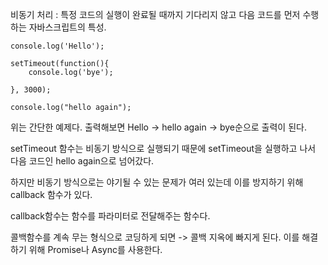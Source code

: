 비동기 처리 : 특정 코드의 실행이 완료될 때까지 기다리지 않고
다음 코드를 먼저 수행하는 자바스크립트의 특성.

```
console.log('Hello');

setTimeout(function(){
    console.log('bye');

}, 3000);

console.log("hello again");
```

위는 간단한 예제다. 출력해보면 Hello -> hello again -> bye순으로 출력이 된다.

setTimeout 함수는 비동기 방식으로 실행되기 때문에 setTimeout을 실행하고 나서 다음 코드인 hello again으로 넘어갔다.

하지만 비동기 방식으로는 야기될 수 있는 문제가 여러 있는데
이를 방지하기 위해 callback 함수가 있다.

callback함수는 함수를 파라미터로 전달해주는 함수다.

콜백함수를 계속 무는 형식으로 코딩하게 되면 -> 콜백 지옥에 빠지게 된다. 이를 해결하기 위해 Promise나 Async를 사용한다.




